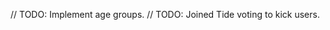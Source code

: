 <!--TODO: Write cloud function making Tide invisible after expiryDate-->
<!--TODO: Write cloud function priming this Tide for deletion after deletionDate-->
<!--TODO: Define method for unblocking users in UserRepository.-->
<!--TODO: TODO: Display blocked users view in BlockedUsersView (from SettingsView).-->
<!--TODO: // TODO: Implement in-app Forgot password for email.-->
<!--TODO: Implement phone auth.
// TODO: Implement Google auth.
// TODO: Implement Apple auth.-->
// TODO: Implement age groups.
// TODO: Joined Tide voting to kick users.
